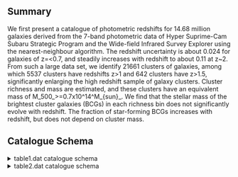 ## Summary

We first present a catalogue of photometric redshifts for 14.68 million galaxies derived from the 7-band photometric data of Hyper Suprime-Cam Subaru Strategic Program and the Wide-field Infrared Survey Explorer using the nearest-neighbour algorithm. The redshift uncertainty is about 0.024 for galaxies of z=<0.7, and steadily increases with redshift to about 0.11 at z~2. From such a large data set, we identify 21661 clusters of galaxies, among which 5537 clusters have redshifts z>1 and 642 clusters have z>1.5, significantly enlarging the high redshift sample of galaxy clusters. Cluster richness and mass are estimated, and these clusters have an equivalent mass of M_500_>=0.7x10^14^M_{sun}_. We find that the stellar mass of the brightest cluster galaxies (BCGs) in each richness bin does not significantly evolve with redshift. The fraction of star-forming BCGs increases with redshift, but does not depend on cluster mass.

## Catalogue Schema

<details>
<summary>table1.dat catalogue schema</summary>

| Bytes   | Format   | Units     | Label                | Explanations                                   |
|:--------|:---------|:----------|:---------------------|:-----------------------------------------------|
| 1- 5    | I5       | ---       | IDcl                 | [1/21661] Internal cluster identifier          |
| 7- 25   | A19      | ---       | Name                 | Cluster name (WH JHHMMSS.s+DDMMSS)             |
| 27- 35  | F9.5     | deg       | RAdeg                | Right ascension (J2000) of the BCG (1)         |
| 37- 44  | F8.5     | deg       | DEdeg                | Declination (J2000) of the BCG (1)             |
| 46- 51  | F6.4     | ---       | z                    | Redshift of the cluster                        |
| 53- 58  | F6.3     | mag       | imag                 | i-band magnitude of the BCG (AB system)        |
| 60- 65  | F6.3     | mag       | W1mag                | W1-band magnitude of the BCG (AB system)       |
| 67- 71  | F5.2     | ---       | S/N                  | Signal to noise ratio                          |
| 73- 77  | F5.3     | Mpc       | r500                 | Cluster radius                                 |
| 79- 84  | F6.2     | ---       | lambda500            | Cluster richness                               |
| 86- 90  | F5.2     | 10+14Msun | M500                 | Dervied cluster mass                           |
| 92- 94  | I3       | ---       | Ngal                 | Number of member galaxy candidates             |
| 96- 103 | A8       | ---       | Ref                  | Reference for previously known clusters        |
| 11      | =        | Wen       | &                    | Han 2011ApJ...734...68W, Cat. J/ApJ/734/68     |
| 14      | =        | Oguri     | 2014MNRAS.444..147O, | Cat. J/MNRAS/444/147                           |
| 18      | =        | Oguri     | et                   | al. 2018PASJ...70S..20O, Cat. J/PASJ/70/S20    |
| 18      | =        | Wen       | &                    | Han 2018MNRAS.481.4158W, Cat. J/MNRAS/481/4158 |

**Note**: Properties of the brightest cluster galaxy
Note (2): Reference as follows:
  WH11     = Wen & Han 2011ApJ...734...68W, Cat. J/ApJ/734/68
  WHL      = Wen et al. 2012ApJS..199...34W, Cat. J/ApJS/199/34;
             Wen & Han 2015ApJ...807..178W, Cat. J/ApJ/807/178)
  CAMIRA14 = Oguri 2014MNRAS.444..147O, Cat. J/MNRAS/444/147
  CAMIRA18 = Oguri et al. 2018PASJ...70S..20O, Cat. J/PASJ/70/S20
  WH18     = Wen & Han 2018MNRAS.481.4158W, Cat. J/MNRAS/481/4158
  XXL      = Adami et al. 2018A&A...620A...5A
  ACT      = Hilton et al. 2018ApJS..235...20H
  MaDCoWS  = Gonzalez et al. 2019ApJS..240...33G, Cat. J/ApJS/240/33

</details>

<details>
<summary>table2.dat catalogue schema</summary>

| Bytes    | Format   | Units   | Label   | Explanations                             |
|:---------|:---------|:--------|:--------|:-----------------------------------------|
| 1- 5     | I5       | ---     | IDcl    | [1/21661] Internal cluster identifier    |
| 7- 15    | F9.5     | deg     | RAdeg   | Right ascension (J2000) of member galaxy |
| 17- 24   | F8.5     | deg     | DEdeg   | Declination (J2000) of member galaxy     |
| 26- 31   | F6.4     | ---     | zph     | Photometric redshift of the galaxy       |
| 33- 38   | F6.3     | mag     | gmag    | ?=99 HSC-ssp g-band magnitude            |
| 40- 45   | F6.3     | mag     | e_gmag  | ?=99 Error on gmag                       |
| 47- 52   | F6.3     | mag     | rmag    | ?=99 HSC-ssp r-band magnitude            |
| 54- 59   | F6.3     | mag     | e_rmag  | ?=99 Error on rmag                       |
| 61- 66   | F6.3     | mag     | imag    | ?=99 HSC-ssp i-band magnitude            |
| 68- 73   | F6.3     | mag     | e_imag  | ?=99 Error on imag                       |
| 75- 80   | F6.3     | mag     | zmag    | ?=99 HSC-ssp z-band magnitude            |
| 82- 87   | F6.3     | mag     | e_zmag  | ?=99 Error on zmag                       |
| 89- 94   | F6.3     | mag     | ymag    | ?=99 HSC-ssp y-band magnitude            |
| 96- 101  | F6.3     | mag     | e_ymag  | ?=99 Error on ymag                       |
| 103- 108 | F6.3     | mag     | W1mag   | ?=99 WISE W1 (3.4um) band magnitude      |
| 110- 114 | F5.3     | mag     | e_W1mag | ?=99 Error on W1mag                      |
| 116- 121 | F6.3     | mag     | W2mag   | ?=99 WISE W2 (4.6um) band magnitude      |
| 123- 128 | F6.3     | mag     | e_W2mag | ?=99 Error on W2mag                      |
| 130- 135 | F6.3     | [Msun]  | logMass | Logarithm of galaxy stellar mass         |
| 137- 141 | F5.3     | Mpc     | rp      | Projected distance to the cluster centre |
</details>

